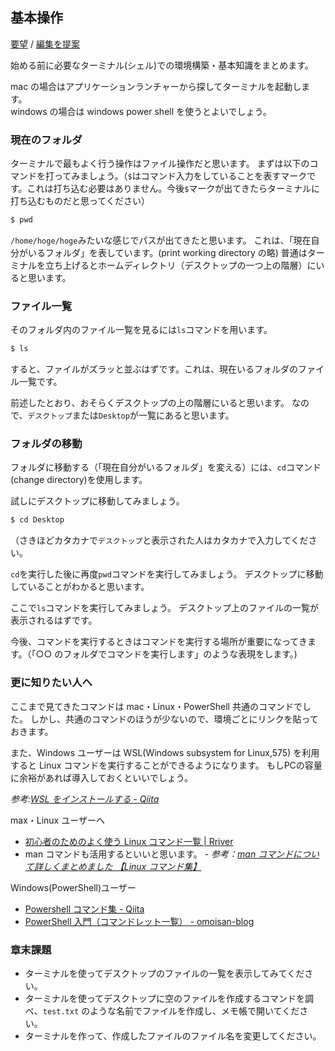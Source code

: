 ## 基本操作

[要望](https://github.com/ebiyuu1121/web-tutorial/issues/new/choose) / [編集を提案](https://github.com/ebiyuu1121/web-tutorial/edit/main/shell.md)


始める前に必要なターミナル(シェル)での環境構築・基本知識をまとめます。

mac の場合はアプリケーションランチャーから探してターミナルを起動します。  
windows の場合は windows power shell を使うとよいでしょう。

### 現在のフォルダ

ターミナルで最もよく行う操作はファイル操作だと思います。
まずは以下のコマンドを打ってみましょう。（`$`はコマンド入力をしていることを表すマークです。これは打ち込む必要はありません。今後`$`マークが出てきたらターミナルに打ち込むものだと思ってください）

```sh
$ pwd
```

`/home/hoge/hoge`みたいな感じでパスが出てきたと思います。
これは、「現在自分がいるフォルダ」を表しています。(print working directory の略)
普通はターミナルを立ち上げるとホームディレクトリ（デスクトップの一つ上の階層）にいると思います。

### ファイル一覧

そのフォルダ内のファイル一覧を見るには`ls`コマンドを用います。

```sh
$ ls
```

すると、ファイルがズラッと並ぶはずです。これは、現在いるフォルダのファイル一覧です。

前述したとおり、おそらくデスクトップの上の階層にいると思います。
なので、`デスクトップ`または`Desktop`が一覧にあると思います。

### フォルダの移動

フォルダに移動する（「現在自分がいるフォルダ」を変える）には、`cd`コマンド(change directory)を使用します。

試しにデスクトップに移動してみましょう。

```sh
$ cd Desktop
```

（さきほどカタカナで`デスクトップ`と表示された人はカタカナで入力してください。

`cd`を実行した後に再度`pwd`コマンドを実行してみましょう。
デスクトップに移動していることがわかると思います。

ここで`ls`コマンドを実行してみましょう。
デスクトップ上のファイルの一覧が表示されるはずです。

今後、コマンドを実行するときはコマンドを実行する場所が重要になってきます。（「○○ のフォルダでコマンドを実行します」のような表現をします。)

### 更に知りたい人へ

ここまで見てきたコマンドは mac・Linux・PowerShell 共通のコマンドでした。
しかし、共通のコマンドのほうが少ないので、環境ごとにリンクを貼っておきます。

また、Windows ユーザーは WSL(Windows subsystem for Linux,575) を利用すると Linux コマンドを実行することができるようになります。
もしPCの容量に余裕があれば導入しておくといいでしょう。

_参考:[WSL をインストールする \- Qiita](https://qiita.com/matarillo/items/61a9ead4bfe2868a0b86)_

max・Linux ユーザーへ

- [初心者のためのよく使う Linux コマンド一覧 \| Rriver](https://parashuto.com/rriver/tools/mac-command-line-basics)
- man コマンドも活用するといいと思います。 - _参考：[man コマンドについて詳しくまとめました 【Linux コマンド集】](https://eng-entrance.com/linux-command-man)_

Windows(PowerShell)ユーザー

- [Powershell コマンド集 \- Qiita](https://qiita.com/ShotaKameyama/items/1d3784183f1b00ce98e5)
- [PowerShell 入門（コマンドレット一覧） \- omoisan\-blog](http://omoisan.hatenablog.com/entry/2018/03/04/221930)

### 章末課題

- ターミナルを使ってデスクトップのファイルの一覧を表示してみてください。
- ターミナルを使ってデスクトップに空のファイルを作成するコマンドを調べ、`test.txt` のような名前でファイルを作成し、メモ帳で開いてください。
- ターミナルを作って、作成したファイルのファイル名を変更してください。
